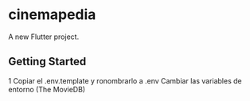 # cinemapedia

A new Flutter project.

## Getting Started

1 Copiar el .env.template y ronombrarlo a .env
Cambiar las variables de entorno (The MovieDB)

